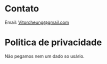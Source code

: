# Contato
Email: Vitorcheung@gmail.com

# Politica de privacidade
Não pegamos nem um dado so usário.
